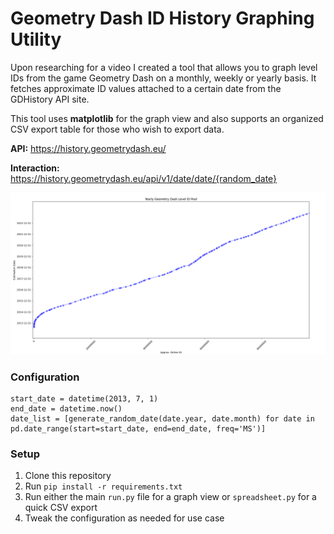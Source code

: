 # Geometry Dash ID History Graphing Utility
Upon researching for a video I created a tool that allows you to graph level IDs from the game Geometry Dash on a monthly, weekly or yearly basis. It fetches approximate ID values attached to a certain date from the GDHistory API site.

This tool uses **matplotlib** for the graph view and also supports an organized CSV export table for those who wish to export data.

**API:** https://history.geometrydash.eu/

**Interaction:** https://history.geometrydash.eu/api/v1/date/date/{random_date}

![Geometry ID History Graph Utility SS](example.png)

### Configuration
```
start_date = datetime(2013, 7, 1)
end_date = datetime.now()
date_list = [generate_random_date(date.year, date.month) for date in pd.date_range(start=start_date, end=end_date, freq='MS')]
```

### Setup
1) Clone this repository
2) Run `pip install -r requirements.txt`
3) Run either the main `run.py` file for a graph view or `spreadsheet.py` for a quick CSV export
4) Tweak the configuration as needed for use case
